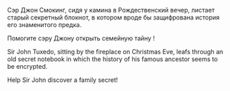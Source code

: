 Сэр Джон Смокинг, сидя у камина в Рождественский вечер, листает старый секретный блокнот, в котором вроде бы защифрована история его знаменитого предка.

Помогите сэру Джону открыть семейную тайну !

Sir John Tuxedo, sitting by the fireplace on Christmas Eve, leafs through an old secret notebook in which the history of his famous ancestor seems to be encrypted.

Help Sir John discover a family secret!
